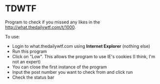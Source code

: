 # TDWTF

Program to check if you missed any likes in the http://what.thedailywtf.com/t/1000.

To use:
- Login to what.thedailywtf.com using **Internet Explorer** (nothing else)
- Run this program
- Click on "Low". This allows the program to use IE's cookies (I think, I'm not an expert)
- You can close the first instance of the program
- Input the post number you want to check from and click run
- Check the status bar